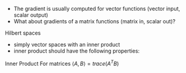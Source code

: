 - The gradient is usually computed for vector functions (vector input, scalar output)
- What about gradients of a matrix functions (matrix in, scalar out)?

Hilbert spaces
- simply vector spaces with an inner product
- inner product should have the following properties:
  
Inner Product For matrices $\langle A,B \rangle = trace(A^TB)$ 